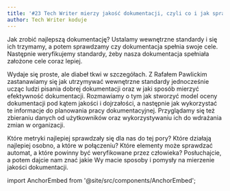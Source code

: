 ```yaml
---
title: '#23 Tech Writer mierzy jakość dokumentacji, czyli co i jak sprawdzać'
author: Tech Writer koduje
---
```


Jak zrobić najlepszą dokumentację? Ustalamy wewnętrzne standardy i się ich
trzymamy, a potem sprawdzamy czy dokumentacja spełnia swoje cele. Następnie
weryfikujemy standardy, żeby nasza dokumentacja spełniała założone cele coraz
lepiej.

Wydaje się proste, ale diabeł tkwi w szczegółach. Z Rafałem Pawlickim
zastanawiamy się jak utrzymywać wewnętrzne standardy jednocześnie ucząc ludzi
pisania dobrej dokumentacji oraz w jaki sposób mierzyć efektywność dokumentacji.
Rozmawiamy o tym jak stworzyć model oceny dokumentacji pod kątem jakości i
dojrzałości, a następnie jak wykorzystać te informacje do planowania pracy
dokumentacyjnej. Przyglądamy się też zbieraniu danych od użytkowników oraz
wykorzystywaniu ich do wdrażania zmian w organizacji.

Które metryki najlepiej sprawdzały się dla nas do tej pory? Które działają
najlepiej osobno, a które w połączeniu? Które elementy może sprawdzać automat, a
które powinny być weryfikowane przez człowieka? Posłuchajcie, a potem dajcie nam
znać jakie Wy macie sposoby i pomysły na mierzenie jakości dokumentacji.

import AnchorEmbed from '@site/src/components/AnchorEmbed';

<AnchorEmbed episodeId="23-Tech-Writer-mierzy-jako-dokumentacji--czyli-co-i-jak-sprawdza-emralt" />
